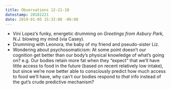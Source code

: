```yaml
---
title: Observations 12-21-18
datestamp: 20181221
date: 2019-01-05 15:32:00 -06:00
---
```


- Vini Lopez’s funky, energetic drumming on *Greetings from Asbury Park, N.J.* blowing my mind (via Casey).
- Drumming with Leonora, the baby of my friend and pseudo-sister Liz.
- Wondering about psychosomaticism: At some point doesn’t our cognition get better than our body’s physical knowledge of what’s going on? e.g. Our bodies retain more fat when they “expect” that we’ll have little access to food in the future (based on recent relatively low intake), but since we’re now better able to consciously predict how much access to food we’ll have, why can’t our bodies respond to *that* info instead of the gut’s crude predictive mechanism?
